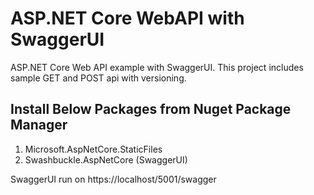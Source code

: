 # ASP.NET Core WebAPI with SwaggerUI

ASP.NET Core Web API example with SwaggerUI. This project includes sample GET and POST api with versioning.

## Install Below Packages from Nuget Package Manager 
1. Microsoft.AspNetCore.StaticFiles
2. Swashbuckle.AspNetCore (SwaggerUI)

SwaggerUI run on https://localhost/5001/swagger

